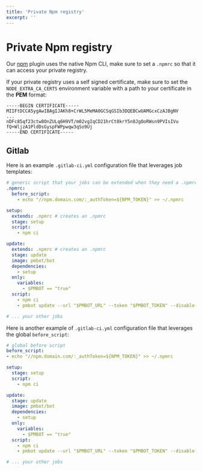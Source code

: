 ```yaml
---
title: 'Private Npm registry'
excerpt: ''
---
```


# Private Npm registry

Our [npm](/plugins/npm) plugin uses the native Npm CLI, make sure to set a `.npmrc` so that it can access your private registry.

If your private registry uses a self signed certificate, make sure to set the `NODE_EXTRA_CA_CERTS` environment variable with a path to your certificate in the **PEM** format:

<div class="code-group" data-props='{ "lineNumbers": ["true"] }'>

```shell script
-----BEGIN CERTIFICATE-----
MIIFtDCCA5ygAwIBAgIJAKh8+CrWL5MeMA0GCSqGSIb3DQEBCwUAMGcxCzAJBgNV
...
nDFc85qf23ctw8OnZULq6H9VT/m02vgIqCD21hrCt8krY5n8JgOoRWsn9PVIsIVu
fQ+WljzA1PldDsGyspFWPpwqw3qSo9Uj
-----END CERTIFICATE-----
```

</div>

## Gitlab 

Here is an example `.gitlab-ci.yml` configuration file that leverages job templates:

<div class="code-group" data-props='{ "lineNumbers": ["true"] }'>

```yaml
# generic script that your jobs can be extended when they need a .npmrc 
.npmrc:
  before_script:
    - echo "//npm.domain.com/:_authToken=${NPM_TOKEN}" >> ~/.npmrc

setup:
  extends: .npmrc # creates an .npmrc
  stage: setup
  script:
    - npm ci

update:
  extends: .npmrc # creates an .npmrc
  stage: update
  image: pmbot/bot
  dependencies:
    - setup
  only:
    variables:
      - $PMBOT == "true"
  script:
    - npm ci
    - pmbot update --url "$PMBOT_URL" --token "$PMBOT_TOKEN" --disable-host-key-verification

# ... your other jobs
```

</div>

Here is another example of `.gitlab-ci.yml` configuration file that leverages the global `before_script`:

<div class="code-group" data-props='{ "lineNumbers": ["true"] }'>

```yaml
# global before script
before_script:
- echo "//npm.domain.com/:_authToken=${NPM_TOKEN}" >> ~/.npmrc

setup:
  stage: setup
  script:
    - npm ci

update:
  stage: update
  image: pmbot/bot
  dependencies:
    - setup
  only:
    variables:
      - $PMBOT == "true"
  script:
    - npm ci
    - pmbot update --url "$PMBOT_URL" --token "$PMBOT_TOKEN" --disable-host-key-verification

# ... your other jobs
```

</div>
